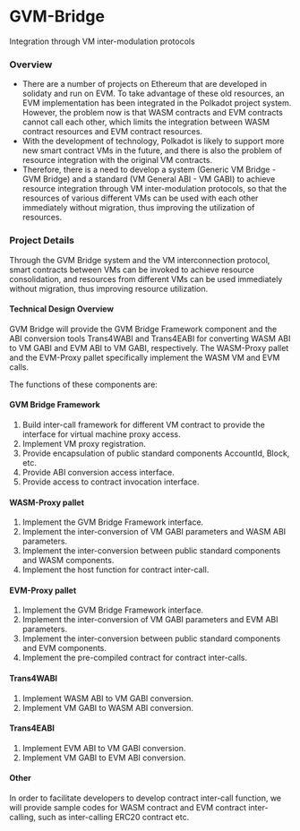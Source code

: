 # GVM-Bridge
Integration through VM inter-modulation protocols

### Overview
* There are a number of projects on Ethereum that are developed in solidaty and run on EVM. To take advantage of these old resources, an EVM implementation has been integrated in the Polkadot project system. However, the problem now is that WASM contracts and EVM contracts cannot call each other, which limits the integration between WASM contract resources and EVM contract resources.
* With the development of technology, Polkadot is likely to support more new smart contract VMs in the future, and there is also the problem of resource integration with the original VM contracts.
* Therefore, there is a need to develop a system (Generic VM Bridge - GVM Bridge) and a standard (VM General ABI - VM GABI) to achieve resource integration through VM inter-modulation protocols, so that the resources of various different VMs can be used with each other immediately without migration, thus improving the utilization of resources.

### Project Details
Through the GVM Bridge system and the VM interconnection protocol, smart contracts between VMs can be invoked to achieve resource consolidation, and resources from different VMs can be used immediately without migration, thus improving resource utilization.

#### **Technical Design Overview**
GVM Bridge will provide the GVM Bridge Framework component and the ABI conversion tools Trans4WABI and Trans4EABI for converting WASM ABI to VM GABI and EVM ABI to VM GABI, respectively.
The WASM-Proxy pallet and the EVM-Proxy pallet specifically implement the WASM VM and EVM calls.

The functions of these components are:
#### **GVM Bridge Framework**
1. Build inter-call framework for different VM contract to provide the interface for virtual machine proxy access.
2. Implement VM proxy registration.
3. Provide encapsulation of public standard components AccountId, Block, etc.
4. Provide ABI conversion access interface.
5. Provide access to contract invocation interface.

#### **WASM-Proxy pallet**
1. Implement the GVM Bridge Framework interface.
2. Implement the inter-conversion of VM GABI parameters and WASM ABI parameters.
3. Implement the inter-conversion between public standard components and WASM components.
4. Implement the host function for contract inter-call.

#### **EVM-Proxy pallet**
1. Implement the GVM Bridge Framework interface.
2. Implement the inter-conversion of VM GABI parameters and EVM ABI parameters.
3. Implement the inter-conversion between public standard components and EVM components.
4. Implement the pre-compiled contract for contract inter-calls.

#### **Trans4WABI**
1. Implement WASM ABI to VM GABI conversion.
2. Implement VM GABI to WASM ABI conversion.

#### **Trans4EABI**
1. Implement EVM ABI to VM GABI conversion.
2. Implement VM GABI to EVM ABI conversion.

#### **Other**
In order to facilitate developers to develop contract inter-call function, we will provide sample codes for WASM contract and EVM contract inter-calling, such as inter-calling ERC20 contract etc.
